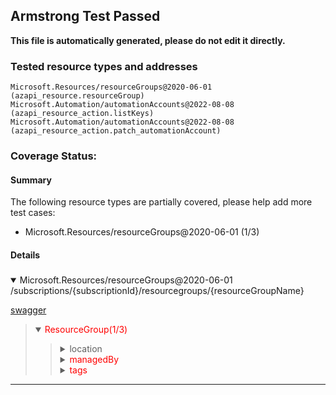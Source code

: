 ## Armstrong Test Passed

__This file is automatically generated, please do not edit it directly.__

### Tested resource types and addresses

```
Microsoft.Resources/resourceGroups@2020-06-01 (azapi_resource.resourceGroup)
Microsoft.Automation/automationAccounts@2022-08-08 (azapi_resource_action.listKeys)
Microsoft.Automation/automationAccounts@2022-08-08 (azapi_resource_action.patch_automationAccount)
```

### Coverage Status:

#### Summary

The following resource types are partially covered, please help add more test cases:

- Microsoft.Resources/resourceGroups@2020-06-01 (1/3)



#### Details

##### <!-- Microsoft.Resources/resourceGroups@2020-06-01 -->
<details open>
<summary>Microsoft.Resources/resourceGroups@2020-06-01  /subscriptions/{subscriptionId}/resourcegroups/{resourceGroupName}</summary>

[swagger](https://raw.githubusercontent.com/Azure/azure-rest-api-specs/main/specification/resources/resource-manager/Microsoft.Resources/stable/2020-06-01/resources.json)
<blockquote>
<details open>
<summary><span style="color:red">ResourceGroup(1/3)</span></summary>
<blockquote>

<!-- #.location -->
<details>
<summary><span>location</span></summary>

</details>

<!-- #.managedBy -->
<details>
<summary><span style="color:red">managedBy</span></summary>

</details>

<!-- #.tags -->
<details>
<summary><span style="color:red">tags</span></summary>

</details>

</blockquote>
</details>

</blockquote>
</details>

---

